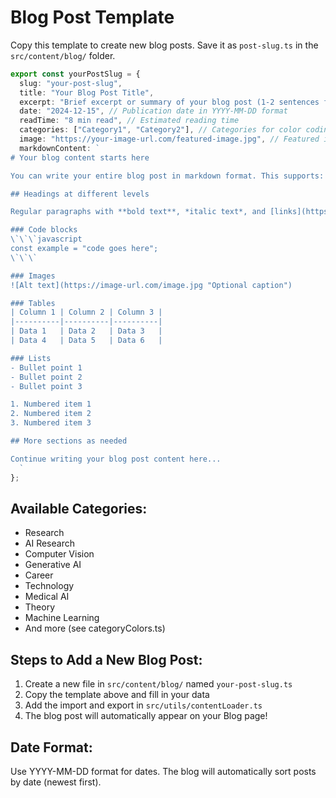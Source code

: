 
# Blog Post Template

Copy this template to create new blog posts. Save it as `post-slug.ts` in the `src/content/blog/` folder.

```typescript
export const yourPostSlug = {
  slug: "your-post-slug",
  title: "Your Blog Post Title",
  excerpt: "Brief excerpt or summary of your blog post (1-2 sentences for the blog listing)",
  date: "2024-12-15", // Publication date in YYYY-MM-DD format
  readTime: "8 min read", // Estimated reading time
  categories: ["Category1", "Category2"], // Categories for color coding
  image: "https://your-image-url.com/featured-image.jpg", // Featured image URL
  markdownContent: `
# Your blog content starts here

You can write your entire blog post in markdown format. This supports:

## Headings at different levels

Regular paragraphs with **bold text**, *italic text*, and [links](https://example.com).

### Code blocks
\`\`\`javascript
const example = "code goes here";
\`\`\`

### Images
![Alt text](https://image-url.com/image.jpg "Optional caption")

### Tables
| Column 1 | Column 2 | Column 3 |
|----------|----------|----------|
| Data 1   | Data 2   | Data 3   |
| Data 4   | Data 5   | Data 6   |

### Lists
- Bullet point 1
- Bullet point 2
- Bullet point 3

1. Numbered item 1
2. Numbered item 2
3. Numbered item 3

## More sections as needed

Continue writing your blog post content here...
  `
};
```

## Available Categories:
- Research
- AI Research
- Computer Vision
- Generative AI
- Career
- Technology
- Medical AI
- Theory
- Machine Learning
- And more (see categoryColors.ts)

## Steps to Add a New Blog Post:
1. Create a new file in `src/content/blog/` named `your-post-slug.ts`
2. Copy the template above and fill in your data
3. Add the import and export in `src/utils/contentLoader.ts`
4. The blog post will automatically appear on your Blog page!

## Date Format:
Use YYYY-MM-DD format for dates. The blog will automatically sort posts by date (newest first).
